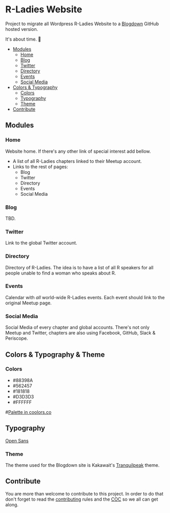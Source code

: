 # R-Ladies Website

Project to migrate all Wordpress R-Ladies Website to a [Blogdown](https://bookdown.org/yihui/blogdown/) GitHub hosted version.

It's about time. 🚀

<!-- TOC depthFrom:2 depthTo:6 withLinks:1 updateOnSave:1 orderedList:0 -->

- [Modules](#modules)
	- [Home](#home)
	- [Blog](#blog)
	- [Twitter](#twitter)
	- [Directory](#directory)
	- [Events](#events)
	- [Social Media](#social-media)
- [Colors & Typography](#colors-typography)
	- [Colors](#colors)
	- [Typography](#typography)
	- [Theme](#theme)
- [Contribute](#contribute)

<!-- /TOC -->

## Modules

### Home

Website home.
If there's any other link of special interest add bellow.

- A list of all R-Ladies chapters linked to their Meetup account.
- Links to the rest of pages:
    - Blog
    - Twitter
    - Directory
    - Events
    - Social Media

### Blog

TBD.

### Twitter

Link to the global Twitter account.

### Directory

Directory of R-Ladies. The idea is to have a list of all R speakers for all people unable to find a woman who speaks about R.

### Events

Calendar with *all* world-wide R-Ladies events. Each event should link to the original Meetup page.

### Social Media

Social Media of every chapter and global accounts. There's not only Meetup and Twitter, chapters are also using Facebook, GitHub, Slack & Periscope.

## Colors & Typography & Theme

### Colors

- #88398A
- #562457
- #181818
- #D3D3D3
- #FFFFFF

#[Palette in coolors.co](https://coolors.co/88398a-562457-181818-d3d3d3-ffffff)

## Typography

[Open Sans](https://fonts.google.com/specimen/Open+Sans)

### Theme

The theme used for the Blogdown site is Kakawait's [Tranquilpeak](https://github.com/kakawait/hugo-tranquilpeak-theme) theme.

## Contribute

You are more than welcome to contribute to this project. In order to do that don't forget to read the [contributing](CONTRIBUTING.md) rules and the [COC](CODE_OF_CONDUCT.md) so we all can get along.
